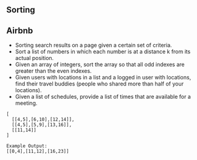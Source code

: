 ## Sorting

## Airbnb

- Sorting search results on a page given a certain set of criteria.
- Sort a list of numbers in which each number is at a distance k from its actual position.
- Given an array of integers, sort the array so that all odd indexes are greater than the even indexes.
- Given users with locations in a list and a logged in user with locations, find their travel buddies (people who shared more than half of your locations).
- Given a list of schedules, provide a list of times that are available for a meeting.

~~~
[
  [[4,5],[6,10],[12,14]],
  [[4,5],[5,9],[13,16]],
  [[11,14]]
]

Example Output:
[[0,4],[11,12],[16,23]]
~~~
